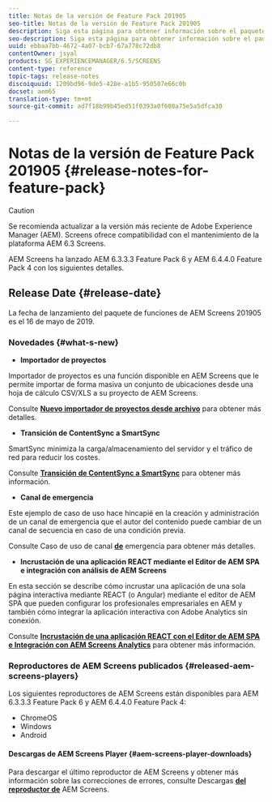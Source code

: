 ```yaml
---
title: Notas de la versión de Feature Pack 201905
seo-title: Notas de la versión de Feature Pack 201905
description: Siga esta página para obtener información sobre el paquete de funciones de AEM Screens 201905 publicado el 16 de mayo de 2019.
seo-description: Siga esta página para obtener información sobre el paquete de funciones de AEM Screens 201905 publicado el 16 de mayo de 2019.
uuid: ebbaa7bb-4672-4a07-bcb7-67a778c72db8
contentOwner: jsyal
products: SG_EXPERIENCEMANAGER/6.5/SCREENS
content-type: reference
topic-tags: release-notes
discoiquuid: 1209bd96-9de5-428e-a1b5-950507e66c0b
docset: aem65
translation-type: tm+mt
source-git-commit: ad7f18b99b45ed51f0393a0f608a75e5a5dfca30

---
```



# Notas de la versión de Feature Pack 201905 {#release-notes-for-feature-pack}

>[!CAUTION]
>
>Se recomienda actualizar a la versión más reciente de Adobe Experience Manager (AEM). Screens ofrece compatibilidad con el mantenimiento de la plataforma AEM 6.3 Screens.

AEM Screens ha lanzado AEM 6.3.3.3 Feature Pack 6 y AEM 6.4.4.0 Feature Pack 4 con los siguientes detalles.

## Release Date {#release-date}

La fecha de lanzamiento del paquete de funciones de AEM Screens 201905 es el 16 de mayo de 2019.

### Novedades {#what-s-new}

* **Importador de proyectos**

Importador de proyectos es una función disponible en AEM Screens que le permite importar de forma masiva un conjunto de ubicaciones desde una hoja de cálculo CSV/XLS a su proyecto de AEM Screens.

Consulte **[Nuevo importador de proyectos desde archivo](project-importer.md)** para obtener más detalles.

* **Transición de ContentSync a SmartSync**

SmartSync minimiza la carga/almacenamiento del servidor y el tráfico de red para reducir los costes.

Consulte **[Transición de ContentSync a SmartSync](smartsync.md)** para obtener más información.

* **Canal de emergencia**

Este ejemplo de caso de uso hace hincapié en la creación y administración de un canal de emergencia que el autor del contenido puede cambiar de un canal de secuencia en caso de una condición previa.

Consulte Caso de uso de canal **[de](emergency-channel.md)** emergencia para obtener más detalles.

* **Incrustación de una aplicación REACT mediante el Editor de AEM SPA e integración con análisis de AEM Screens**

En esta sección se describe cómo incrustar una aplicación de una sola página interactiva mediante REACT (o Angular) mediante el editor de AEM SPA que pueden configurar los profesionales empresariales en AEM y también cómo integrar la aplicación interactiva con Adobe Analytics sin conexión.

Consulte **[Incrustación de una aplicación REACT con el Editor de AEM SPA e Integración con AEM Screens Analytics](embedding-react-app.md)** para obtener más información.

### Reproductores de AEM Screens publicados {#released-aem-screens-players}

Los siguientes reproductores de AEM Screens están disponibles para AEM 6.3.3.3 Feature Pack 6 y AEM 6.4.4.0 Feature Pack 4:

* ChromeOS
* Windows
* Android

#### Descargas de AEM Screens Player {#aem-screens-player-downloads}

Para descargar el último reproductor de AEM Screens y obtener más información sobre las correcciones de errores, consulte Descargas **[del reproductor de](https://download.macromedia.com/screens/)** AEM Screens.
